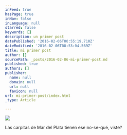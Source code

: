 ```yaml
---
inFeed: true
hasPage: true
inNav: false
inLanguage: null
starred: false
keywords: []
description: un primer post
datePublished: '2016-02-06T00:55:19.710Z'
dateModified: '2016-02-06T00:53:04.569Z'
title: mi primer post
author: []
sourcePath: _posts/2016-02-06-mi-primer-post.md
published: true
authors: []
publisher:
  name: null
  domain: null
  url: null
  favicon: null
url: mi-primer-post/index.html
_type: Article

---
```

![](https://the-grid-user-content.s3-us-west-2.amazonaws.com/ed3ac7ca-ffcf-46d4-93ce-66bf1d062dcc.jpg)

Las carpitas de Mar del Plata tienen ese no-se-qué, viste?